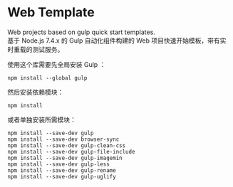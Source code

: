 # Web Template
Web projects based on gulp quick start templates.  
基于 Node.js 7.4.x 的 Gulp 自动化组件构建的 Web 项目快速开始模板，带有实时重载的测试服务。  


使用这个库需要先全局安装 Gulp ：  
```
npm install --global gulp
```

然后安装依赖模块：
```
npm install
```

或者单独安装所需模块：
```
npm install --save-dev gulp
npm install --save-dev browser-sync
npm install --save-dev gulp-clean-css
npm install --save-dev gulp-file-include
npm install --save-dev gulp-imagemin
npm install --save-dev gulp-less
npm install --save-dev gulp-rename
npm install --save-dev gulp-uglify
```
